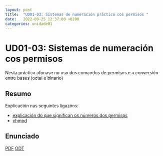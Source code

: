 ```yaml
---
layout: post
title:  "UD01-03: Sistemas de numeración práctica cos permisos "
date:   2022-09-25 12:37:00 +0200
categories: unidade01
---
```

# UD01-03: Sistemas de numeración cos permisos 

Nesta práctica afonase no uso dos comandos de permisos e a conversión entre bases (octal e binario)
## Resumo 
Explicación nas seguintes ligazóns:
* [explicación do que significan os números dos permisos](https://www.softzone.es/linux/tutoriales/permisos-archivos-directorios-linux/)
* [chmod](https://www.profesionalreview.com/2017/01/28/permisos-basicos-linux-ubuntu-chmod/)


## Enunciado 
[PDF](unidade01/t03.pdf)
[ODT](unidade01/t03.odt)

